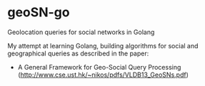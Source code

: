 # geoSN-go
Geolocation queries for social networks in Golang

My attempt at learning Golang, building algorithms for social and geographical queries as described in the paper: 
* A General Framework for Geo-Social Query Processing (http://www.cse.ust.hk/~nikos/pdfs/VLDB13_GeoSNs.pdf)
